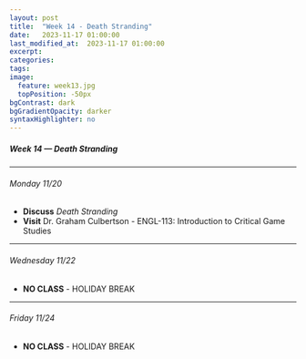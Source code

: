 ```yaml
---
layout: post
title:  "Week 14 - Death Stranding"
date:   2023-11-17 01:00:00
last_modified_at:  2023-11-17 01:00:00
excerpt: 
categories: 
tags: 
image:
  feature: week13.jpg
  topPosition: -50px
bgContrast: dark
bgGradientOpacity: darker
syntaxHighlighter: no
---
```

##### **Week 14 — Death Stranding**

---

###### Monday 11/20

- **Discuss** *Death Stranding*
- **Visit** Dr. Graham Culbertson - ENGL-113: Introduction to Critical Game Studies

---

###### Wednesday 11/22

- **NO CLASS** - HOLIDAY BREAK

---

###### Friday 11/24

- **NO CLASS** - HOLIDAY BREAK
